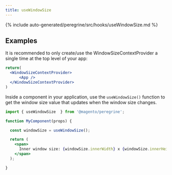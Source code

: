 ```yaml
---
title: useWindowSize
---
```


<!--
The reference doc content is generated automatically from the source code.
To update this section, update the doc blocks in the source code
-->

{% include auto-generated/peregrine/src/hooks/useWindowSize.md %}

## Examples

It is recommended to only create/use the WindowSizeContextProvider a single time at the top level of your app:

```jsx
return(
  <WindowSizeContextProvider>
      <App />
  </WindowSizeContextProvider>
)
```

Inside a component in your application, use the `useWindowSize()` function to get the window size value that updates when the window size changes.

```jsx
import { useWindowSize  } from '@magento/peregrine';

function MyComponent(props) {

  const windowSize = useWindowSize();

  return (
    <span>
      Inner window size: {windowSize.innerWidth} x {windowSize.innerHeight}
    </span>
  );

}
```
